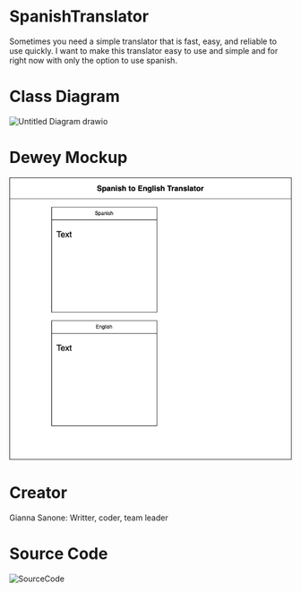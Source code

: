 # SpanishTranslator
Sometimes you need a simple translator that is fast, easy, and reliable to use quickly. I want to make this translator easy to use and simple and for right now with only the option to use spanish.
# Class Diagram
![Untitled Diagram drawio](https://github.com/giannasanone/SpanishTranslator/assets/158311394/971cb475-9051-479a-bf83-d47828aad8c7)
# Dewey Mockup
![StartScreen](https://github.com/giannasanone/SpanishTranslator/blob/main/images/StartScreen.jpg?raw=true)
# Creator
Gianna Sanone:
Writter, coder, team leader
# Source Code
![SourceCode](https://github.com/giannasanone/SpanishTranslator/blob/main/src/TemporaryCode)
